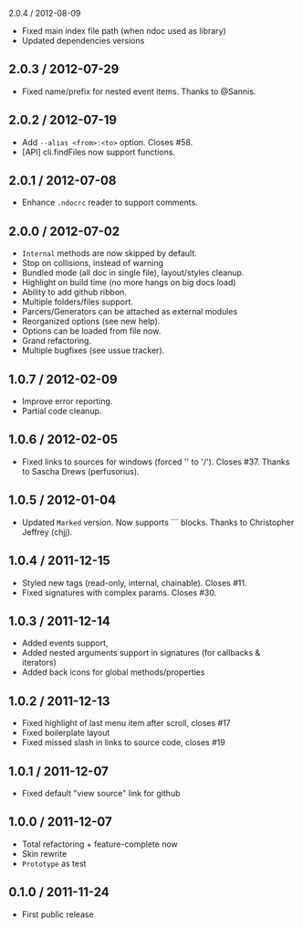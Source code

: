 2.0.4 / 2012-08-09

* Fixed main index file path (when ndoc used as library)
* Updated dependencies versions


2.0.3 / 2012-07-29
------------------

* Fixed name/prefix for nested event items. Thanks to @Sannis.


2.0.2 / 2012-07-19
------------------

* Add `--alias <from>:<to>` option. Closes #58.
* [API] cli.findFiles now support functions.


2.0.1 / 2012-07-08
------------------

* Enhance `.ndocrc` reader to support comments.


2.0.0 / 2012-07-02
------------------

* `Internal` methods are now skipped by default.
* Stop on collisions, instead of warning
* Bundled mode (all doc in single file), layout/styles cleanup.
* Highlight on build time (no more hangs on big docs load)
* Ability to add github ribbon.
* Multiple folders/files support.
* Parcers/Generators can be attached as external modules
* Reorganized options (see new help).
* Options can be loaded from file now.
* Grand refactoring.
* Multiple bugfixes (see ussue tracker).


1.0.7 / 2012-02-09
------------------

* Improve error reporting.
* Partial code cleanup.


1.0.6 / 2012-02-05
------------------

* Fixed links to sources for windows (forced '\' to '/'). Closes #37.
  Thanks to Sascha Drews (perfusorius).


1.0.5 / 2012-01-04
------------------

* Updated `Marked` version. Now supports ``` blocks.
  Thanks to Christopher Jeffrey (chjj).


1.0.4 / 2011-12-15
------------------

* Styled new tags (read-only, internal, chainable). Closes #11.
* Fixed signatures with complex params. Closes #30.


1.0.3 / 2011-12-14
------------------

* Added events support,
* Added nested arguments support in signatures (for callbacks & iterators)
* Added back icons for global methods/properties


1.0.2 / 2011-12-13
------------------

* Fixed highlight of last menu item after scroll, closes #17
* Fixed boilerplate layout
* Fixed missed slash in links to source code, closes #19


1.0.1 / 2011-12-07
------------------

* Fixed default "view source" link for github


1.0.0 / 2011-12-07
------------------

* Total refactoring + feature-complete now
* Skin rewrite
* `Prototype` as test


0.1.0 / 2011-11-24
------------------

* First public release
